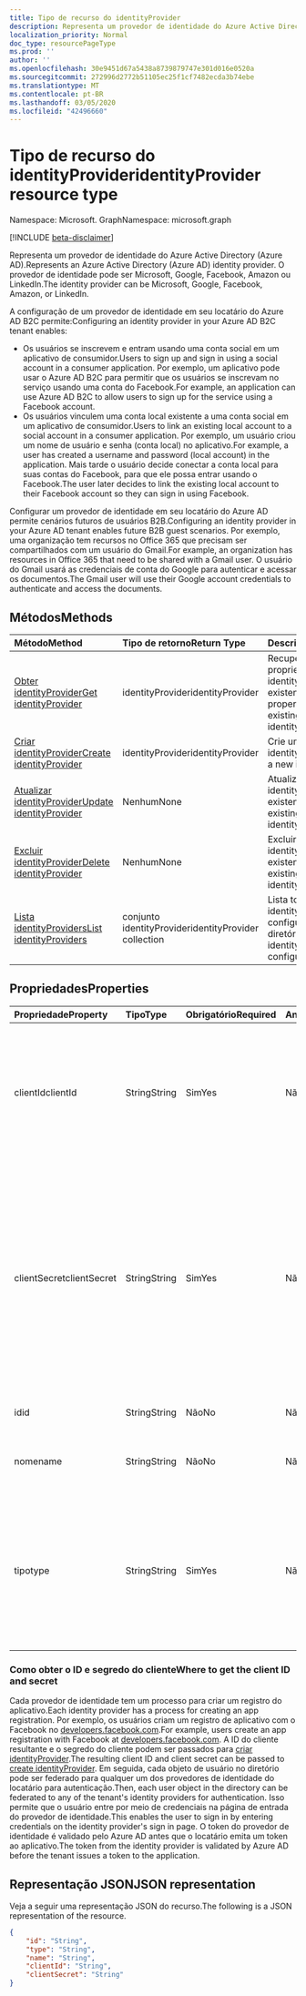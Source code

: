 ```yaml
---
title: Tipo de recurso do identityProvider
description: Representa um provedor de identidade do Azure Active Directory (Azure AD). O provedor de identidade pode ser Microsoft, Google, Facebook, Amazon ou LinkedIn.
localization_priority: Normal
doc_type: resourcePageType
ms.prod: ''
author: ''
ms.openlocfilehash: 30e9451d67a5438a8739879747e301d016e0520a
ms.sourcegitcommit: 272996d2772b51105ec25f1cf7482ecda3b74ebe
ms.translationtype: MT
ms.contentlocale: pt-BR
ms.lasthandoff: 03/05/2020
ms.locfileid: "42496660"
---
```

# <a name="identityprovider-resource-type"></a><span data-ttu-id="f8c4c-104">Tipo de recurso do identityProvider</span><span class="sxs-lookup"><span data-stu-id="f8c4c-104">identityProvider resource type</span></span>

<span data-ttu-id="f8c4c-105">Namespace: Microsoft. Graph</span><span class="sxs-lookup"><span data-stu-id="f8c4c-105">Namespace: microsoft.graph</span></span>

[!INCLUDE [beta-disclaimer](../../includes/beta-disclaimer.md)]

<span data-ttu-id="f8c4c-106">Representa um provedor de identidade do Azure Active Directory (Azure AD).</span><span class="sxs-lookup"><span data-stu-id="f8c4c-106">Represents an Azure Active Directory (Azure AD) identity provider.</span></span> <span data-ttu-id="f8c4c-107">O provedor de identidade pode ser Microsoft, Google, Facebook, Amazon ou LinkedIn.</span><span class="sxs-lookup"><span data-stu-id="f8c4c-107">The identity provider can be Microsoft, Google, Facebook, Amazon, or LinkedIn.</span></span>

<span data-ttu-id="f8c4c-108">A configuração de um provedor de identidade em seu locatário do Azure AD B2C permite:</span><span class="sxs-lookup"><span data-stu-id="f8c4c-108">Configuring an identity provider in your Azure AD B2C tenant enables:</span></span>

* <span data-ttu-id="f8c4c-109">Os usuários se inscrevem e entram usando uma conta social em um aplicativo de consumidor.</span><span class="sxs-lookup"><span data-stu-id="f8c4c-109">Users to sign up and sign in using a social account in a consumer application.</span></span> <span data-ttu-id="f8c4c-110">Por exemplo, um aplicativo pode usar o Azure AD B2C para permitir que os usuários se inscrevam no serviço usando uma conta do Facebook.</span><span class="sxs-lookup"><span data-stu-id="f8c4c-110">For example, an application can use Azure AD B2C to allow users to sign up for the service using a Facebook account.</span></span>
* <span data-ttu-id="f8c4c-111">Os usuários vinculem uma conta local existente a uma conta social em um aplicativo de consumidor.</span><span class="sxs-lookup"><span data-stu-id="f8c4c-111">Users to link an existing local account to a social account in a consumer application.</span></span> <span data-ttu-id="f8c4c-112">Por exemplo, um usuário criou um nome de usuário e senha (conta local) no aplicativo.</span><span class="sxs-lookup"><span data-stu-id="f8c4c-112">For example, a user has created a username and password (local account) in the application.</span></span> <span data-ttu-id="f8c4c-113">Mais tarde o usuário decide conectar a conta local para suas contas do Facebook, para que ele possa entrar usando o Facebook.</span><span class="sxs-lookup"><span data-stu-id="f8c4c-113">The user later decides to link the existing local account to their Facebook account so they can sign in using Facebook.</span></span>

<span data-ttu-id="f8c4c-114">Configurar um provedor de identidade em seu locatário do Azure AD permite cenários futuros de usuários B2B.</span><span class="sxs-lookup"><span data-stu-id="f8c4c-114">Configuring an identity provider in your Azure AD tenant enables future B2B guest scenarios.</span></span> <span data-ttu-id="f8c4c-115">Por exemplo, uma organização tem recursos no Office 365 que precisam ser compartilhados com um usuário do Gmail.</span><span class="sxs-lookup"><span data-stu-id="f8c4c-115">For example, an organization has resources in Office 365 that need to be shared with a Gmail user.</span></span> <span data-ttu-id="f8c4c-116">O usuário do Gmail usará as credenciais de conta do Google para autenticar e acessar os documentos.</span><span class="sxs-lookup"><span data-stu-id="f8c4c-116">The Gmail user will use their Google account credentials to authenticate and access the documents.</span></span>

## <a name="methods"></a><span data-ttu-id="f8c4c-117">Métodos</span><span class="sxs-lookup"><span data-stu-id="f8c4c-117">Methods</span></span>

| <span data-ttu-id="f8c4c-118">Método</span><span class="sxs-lookup"><span data-stu-id="f8c4c-118">Method</span></span>       | <span data-ttu-id="f8c4c-119">Tipo de retorno</span><span class="sxs-lookup"><span data-stu-id="f8c4c-119">Return Type</span></span>  |<span data-ttu-id="f8c4c-120">Descrição</span><span class="sxs-lookup"><span data-stu-id="f8c4c-120">Description</span></span>|
|:---------------|:--------|:----------|
|[<span data-ttu-id="f8c4c-121">Obter identityProvider</span><span class="sxs-lookup"><span data-stu-id="f8c4c-121">Get identityProvider</span></span>](../api/identityprovider-get.md) |<span data-ttu-id="f8c4c-122">identityProvider</span><span class="sxs-lookup"><span data-stu-id="f8c4c-122">identityProvider</span></span>|<span data-ttu-id="f8c4c-123">Recuperar as propriedades de um identityProvider existente.</span><span class="sxs-lookup"><span data-stu-id="f8c4c-123">Read properties of an existing identityProvider.</span></span>|
|[<span data-ttu-id="f8c4c-124">Criar identityProvider</span><span class="sxs-lookup"><span data-stu-id="f8c4c-124">Create identityProvider</span></span>](../api/identityprovider-post-identityproviders.md)|<span data-ttu-id="f8c4c-125">identityProvider</span><span class="sxs-lookup"><span data-stu-id="f8c4c-125">identityProvider</span></span>|<span data-ttu-id="f8c4c-126">Crie um novo identityProvider.</span><span class="sxs-lookup"><span data-stu-id="f8c4c-126">Create a new identityProvider.</span></span>|
|[<span data-ttu-id="f8c4c-127">Atualizar identityProvider</span><span class="sxs-lookup"><span data-stu-id="f8c4c-127">Update identityProvider</span></span>](../api/identityprovider-update.md)|<span data-ttu-id="f8c4c-128">Nenhum</span><span class="sxs-lookup"><span data-stu-id="f8c4c-128">None</span></span>|<span data-ttu-id="f8c4c-129">Atualize um identityProvider existente.</span><span class="sxs-lookup"><span data-stu-id="f8c4c-129">Update an existing identityProvider.</span></span>|
|[<span data-ttu-id="f8c4c-130">Excluir identityProvider</span><span class="sxs-lookup"><span data-stu-id="f8c4c-130">Delete identityProvider</span></span>](../api/identityprovider-delete.md)|<span data-ttu-id="f8c4c-131">Nenhum</span><span class="sxs-lookup"><span data-stu-id="f8c4c-131">None</span></span>|<span data-ttu-id="f8c4c-132">Excluir o identityProvider existente.</span><span class="sxs-lookup"><span data-stu-id="f8c4c-132">Delete an existing identityProvider.</span></span>|
|[<span data-ttu-id="f8c4c-133">Lista identityProviders</span><span class="sxs-lookup"><span data-stu-id="f8c4c-133">List identityProviders</span></span>](../api/identityprovider-list.md)|<span data-ttu-id="f8c4c-134">conjunto identityProvider</span><span class="sxs-lookup"><span data-stu-id="f8c4c-134">identityProvider collection</span></span>|<span data-ttu-id="f8c4c-135">Lista todos os identityProviders configurados do diretório.</span><span class="sxs-lookup"><span data-stu-id="f8c4c-135">List all identityProviders configured in a tenant.</span></span>|

## <a name="properties"></a><span data-ttu-id="f8c4c-136">Propriedades</span><span class="sxs-lookup"><span data-stu-id="f8c4c-136">Properties</span></span>

|<span data-ttu-id="f8c4c-137">Propriedade</span><span class="sxs-lookup"><span data-stu-id="f8c4c-137">Property</span></span>|<span data-ttu-id="f8c4c-138">Tipo</span><span class="sxs-lookup"><span data-stu-id="f8c4c-138">Type</span></span>|<span data-ttu-id="f8c4c-139">Obrigatório</span><span class="sxs-lookup"><span data-stu-id="f8c4c-139">Required</span></span>|<span data-ttu-id="f8c4c-140">Anulável</span><span class="sxs-lookup"><span data-stu-id="f8c4c-140">Nullable</span></span>|<span data-ttu-id="f8c4c-141">Descrição</span><span class="sxs-lookup"><span data-stu-id="f8c4c-141">Description</span></span>|
|:---------------|:--------|:--------|:--------|:----------|
|<span data-ttu-id="f8c4c-142">clientId</span><span class="sxs-lookup"><span data-stu-id="f8c4c-142">clientId</span></span>|<span data-ttu-id="f8c4c-143">String</span><span class="sxs-lookup"><span data-stu-id="f8c4c-143">String</span></span>|<span data-ttu-id="f8c4c-144">Sim</span><span class="sxs-lookup"><span data-stu-id="f8c4c-144">Yes</span></span>|<span data-ttu-id="f8c4c-145">Não</span><span class="sxs-lookup"><span data-stu-id="f8c4c-145">No</span></span>|<span data-ttu-id="f8c4c-146">ID do cliente para o aplicativo.</span><span class="sxs-lookup"><span data-stu-id="f8c4c-146">The client ID for the application.</span></span> <span data-ttu-id="f8c4c-147">Esta é a ID do cliente obtida ao registrar o aplicativo com o provedor de identidade.</span><span class="sxs-lookup"><span data-stu-id="f8c4c-147">This is the client ID obtained when registering the application with the identity provider.</span></span>|
|<span data-ttu-id="f8c4c-148">clientSecret</span><span class="sxs-lookup"><span data-stu-id="f8c4c-148">clientSecret</span></span>|<span data-ttu-id="f8c4c-149">String</span><span class="sxs-lookup"><span data-stu-id="f8c4c-149">String</span></span>|<span data-ttu-id="f8c4c-150">Sim</span><span class="sxs-lookup"><span data-stu-id="f8c4c-150">Yes</span></span>|<span data-ttu-id="f8c4c-151">Não</span><span class="sxs-lookup"><span data-stu-id="f8c4c-151">No</span></span>|<span data-ttu-id="f8c4c-152">O segredo do cliente para o aplicativo.</span><span class="sxs-lookup"><span data-stu-id="f8c4c-152">The client secret for the application.</span></span> <span data-ttu-id="f8c4c-153">Este é o segredo do cliente obtido ao registrar o aplicativo com o provedor de identidade.</span><span class="sxs-lookup"><span data-stu-id="f8c4c-153">This is the client secret obtained when registering the application with the identity provider.</span></span> <span data-ttu-id="f8c4c-154">Isso é somente para gravar.</span><span class="sxs-lookup"><span data-stu-id="f8c4c-154">This is write-only.</span></span> <span data-ttu-id="f8c4c-155">Uma operação de leitura retornará "\*\*\*\*".</span><span class="sxs-lookup"><span data-stu-id="f8c4c-155">A read operation will return "\*\*\*\*".</span></span>|
|<span data-ttu-id="f8c4c-156">id</span><span class="sxs-lookup"><span data-stu-id="f8c4c-156">id</span></span>|<span data-ttu-id="f8c4c-157">String</span><span class="sxs-lookup"><span data-stu-id="f8c4c-157">String</span></span>|<span data-ttu-id="f8c4c-158">Não</span><span class="sxs-lookup"><span data-stu-id="f8c4c-158">No</span></span>|<span data-ttu-id="f8c4c-159">Não</span><span class="sxs-lookup"><span data-stu-id="f8c4c-159">No</span></span>|<span data-ttu-id="f8c4c-160">O ID do provedor de identidade.</span><span class="sxs-lookup"><span data-stu-id="f8c4c-160">The ID of the identity provider.</span></span>|
|<span data-ttu-id="f8c4c-161">nome</span><span class="sxs-lookup"><span data-stu-id="f8c4c-161">name</span></span>|<span data-ttu-id="f8c4c-162">String</span><span class="sxs-lookup"><span data-stu-id="f8c4c-162">String</span></span>|<span data-ttu-id="f8c4c-163">Não</span><span class="sxs-lookup"><span data-stu-id="f8c4c-163">No</span></span>|<span data-ttu-id="f8c4c-164">Não</span><span class="sxs-lookup"><span data-stu-id="f8c4c-164">No</span></span>|<span data-ttu-id="f8c4c-165">O nome de exibição exclusivo do provedor de identidade.</span><span class="sxs-lookup"><span data-stu-id="f8c4c-165">The display name of the identity provider.</span></span>|
|<span data-ttu-id="f8c4c-166">tipo</span><span class="sxs-lookup"><span data-stu-id="f8c4c-166">type</span></span>|<span data-ttu-id="f8c4c-167">String</span><span class="sxs-lookup"><span data-stu-id="f8c4c-167">String</span></span>|<span data-ttu-id="f8c4c-168">Sim</span><span class="sxs-lookup"><span data-stu-id="f8c4c-168">Yes</span></span>|<span data-ttu-id="f8c4c-169">Não</span><span class="sxs-lookup"><span data-stu-id="f8c4c-169">No</span></span>|<span data-ttu-id="f8c4c-170">A identidade do provedor de identidade.</span><span class="sxs-lookup"><span data-stu-id="f8c4c-170">The identity provider type.</span></span> <span data-ttu-id="f8c4c-171">Deve ser um dos seguintes valores:</span><span class="sxs-lookup"><span data-stu-id="f8c4c-171">It must be one of the following values:</span></span> <ul><li/><span data-ttu-id="f8c4c-172">Microsoft</span><span class="sxs-lookup"><span data-stu-id="f8c4c-172">Microsoft</span></span><li/><span data-ttu-id="f8c4c-173">Google</span><span class="sxs-lookup"><span data-stu-id="f8c4c-173">Google</span></span><li/><span data-ttu-id="f8c4c-174">Amazon</span><span class="sxs-lookup"><span data-stu-id="f8c4c-174">Amazon</span></span><li/><span data-ttu-id="f8c4c-175">LinkedIn</span><span class="sxs-lookup"><span data-stu-id="f8c4c-175">LinkedIn</span></span><li/><span data-ttu-id="f8c4c-176">Facebook</span><span class="sxs-lookup"><span data-stu-id="f8c4c-176">Facebook</span></span></ul>|

### <a name="where-to-get-the-client-id-and-secret"></a><span data-ttu-id="f8c4c-177">Como obter o ID e segredo do cliente</span><span class="sxs-lookup"><span data-stu-id="f8c4c-177">Where to get the client ID and secret</span></span>

<span data-ttu-id="f8c4c-178">Cada provedor de identidade tem um processo para criar um registro do aplicativo.</span><span class="sxs-lookup"><span data-stu-id="f8c4c-178">Each identity provider has a process for creating an app registration.</span></span> <span data-ttu-id="f8c4c-179">Por exemplo, os usuários criam um registro de aplicativo com o Facebook no [developers.facebook.com](https://developers.facebook.com/).</span><span class="sxs-lookup"><span data-stu-id="f8c4c-179">For example, users create an app registration with Facebook at [developers.facebook.com](https://developers.facebook.com/).</span></span> <span data-ttu-id="f8c4c-180">A ID do cliente resultante e o segredo do cliente podem ser passados para [criar identityProvider](../api/identityprovider-post-identityproviders.md).</span><span class="sxs-lookup"><span data-stu-id="f8c4c-180">The resulting client ID and client secret can be passed to [create identityProvider](../api/identityprovider-post-identityproviders.md).</span></span> <span data-ttu-id="f8c4c-181">Em seguida, cada objeto de usuário no diretório pode ser federado para qualquer um dos provedores de identidade do locatário para autenticação.</span><span class="sxs-lookup"><span data-stu-id="f8c4c-181">Then, each user object in the directory can be federated to any of the tenant's identity providers for authentication.</span></span> <span data-ttu-id="f8c4c-182">Isso permite que o usuário entre por meio de credenciais na página de entrada do provedor de identidade.</span><span class="sxs-lookup"><span data-stu-id="f8c4c-182">This enables the user to sign in by entering credentials on the identity provider's sign in page.</span></span> <span data-ttu-id="f8c4c-183">O token do provedor de identidade é validado pelo Azure AD antes que o locatário emita um token ao aplicativo.</span><span class="sxs-lookup"><span data-stu-id="f8c4c-183">The token from the identity provider is validated by Azure AD before the tenant issues a token to the application.</span></span>

## <a name="json-representation"></a><span data-ttu-id="f8c4c-184">Representação JSON</span><span class="sxs-lookup"><span data-stu-id="f8c4c-184">JSON representation</span></span>

<span data-ttu-id="f8c4c-185">Veja a seguir uma representação JSON do recurso.</span><span class="sxs-lookup"><span data-stu-id="f8c4c-185">The following is a JSON representation of the resource.</span></span>

<!-- {
  "blockType": "resource",
  "@odata.type": "microsoft.graph.IdentityProvider"
} -->

```json
{
    "id": "String",
    "type": "String",
    "name": "String",
    "clientId": "String",
    "clientSecret": "String"
}
```
